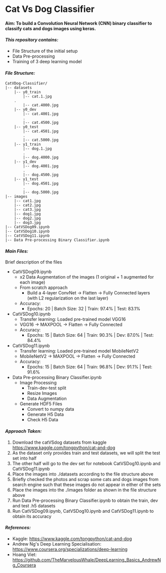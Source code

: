 # Cat Vs Dog Classifier

#### Aim: To build a Convolution Neural Network (CNN) binary classifier to classify cats and dogs images using keras.

#### _This repository contains:_
  - File Structure of the initial setup
  - Data Pre-processing
  - Training of 3 deep learning model

#### _File Structure:_
```
CatVDog-Classifier/
|-- datasets
    |-- y0_train
        |-- cat.1.jpg
	.
        |-- cat.4000.jpg
    |-- y0_dev
        |-- cat.4001.jpg
        .
        |-- cat.4500.jpg
    |-- y0_test
        |-- cat.4501.jpg
        .
        |-- cat.5000.jpg
    |-- y1_train
        |-- dog.1.jpg
        .
        |-- dog.4000.jpg
    |-- y1_dev
        |-- dog.4001.jpg
        .
        |-- dog.4500.jpg
    |-- y1_test
        |-- dog.4501.jpg
        .
        |-- dog.5000.jpg
|-- images
    |-- cat1.jpg
    |-- cat2.jpg
    |-- cat3.jpg
    |-- dog1.jpg
    |-- dog2.jpg
    |-- dog3.jpg
|-- CatVSDog09.ipynb
|-- CatVSDog10.ipynb
|-- CatVSDog11.ipynb
|-- Data Pre-processing Binary Classifier.ipynb
```
#### _Main Files:_
Brief description of the files
  - CatVSDog09.ipynb
	- x2 Data Augmentation of the images (1 original + 1 augmented for each image)
	- From scratch approach
    	- Build a 4-layer ConvNet -> Flatten -> Fully Connected layers (with L2 regularization on the last layer)
	- Accuracy:
		- Epochs: 20 | Batch Size: 32 | Train: 97.4% | Test: 83.1%
  - CatVSDog10.ipynb
	- Transfer learning: Loaded pre-trained model VGG16
	- VGG16 -> MAXPOOL -> Flatten -> Fully Connected
	- Accuracy:
		- Epochs: 15 | Batch Size: 64 | Train: 90.3% | Dev: 87.0% | Test: 84.4%
  - CatVSDog11.ipynb
	- Transfer learning: Loaded pre-trained model MobileNetV2
	- MobileNetV2 -> MAXPOOL -> Flatten -> Fully Connected
	- Accuracy:
		- Epochs: 15 | Batch Size: 64 | Train: 96.8% | Dev: 91.1% | Test: 91.6%
  - Data Pre-processing Binary Classifier.ipynb
	- Image Processing
        - Train-dev-test split
        - Resize Images
        - Data Augmentation
	- Generate HDF5 Files    
        - Convert to numpy data
        - Generate H5 Data
        - Check H5 Data
		
#### _Approach Taken:_
1. Download the catVSdog datasets from kaggle https://www.kaggle.com/tongpython/cat-and-dog
2. As the dataset only provides train and test datasets, we will split the test set into half
3. The other half will go to the dev set for notebook CatVSDog10.ipynb and CatVSDog11.ipynb
4. Place the images into ./datasets according to the file structure above
5. Briefly checked the photos and scrap some cats and dogs images from search engine such that these images do not appear in either of the sets
6. Place the images into the ./images folder as shown in the file structure above
7. Run Data Pre-processing Binary Classifier.ipynb to obtain the train, dev and test .h5 datasets
8. Run CatVSDog09.ipynb, CatVSDog10.ipynb and CatVSDog11.ipynb to obtain its accuracy
	
#### _References:_
- Kaggle: https://www.kaggle.com/tongpython/cat-and-dog
- Andrew Ng's Deep Learning Specialisation: https://www.coursera.org/specializations/deep-learning
- Hoang Viet: https://github.com/TheMarvelousWhale/DeepLearning_Basics_AndrewNg_Coursera
